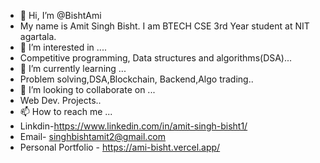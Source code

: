 - 👋 Hi, I’m @BishtAmi
- My name is Amit Singh Bisht. I am BTECH CSE 3rd Year student at NIT agartala.
- 👀 I’m interested in ....
- Competitive programming, Data structures and algorithms(DSA)...
- 🌱 I’m currently learning ...
- Problem solving,DSA,Blockchain, Backend,Algo trading..
- 💞️ I’m looking to collaborate on ...
- Web Dev. Projects..
- 📫 How to reach me ...
- Linkdin-https://www.linkedin.com/in/amit-singh-bisht1/
- Email- singhbishtamit2@gmail.com
- Personal Portfolio - https://ami-bisht.vercel.app/
